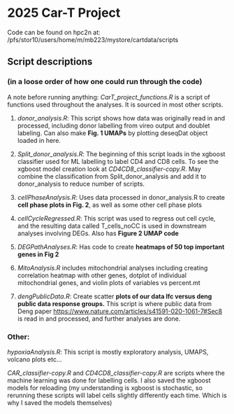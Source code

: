 # 2025 Car-T Project
Code can be found on hpc2n at: /pfs/stor10/users/home/m/mb223/mystore/cartdata/scripts
## Script descriptions 
### (in a loose order of how one could run through the code)

A note before running anything: <em>CarT_project_functions.R</em> is a script of functions used throughout the analyses. It is sourced in
most other scripts.

1. <em>donor_analysis.R</em>: This script shows how data was originally read in and processed, including donor labelling
from vireo output and doublet labeling. Can also make **Fig. 1 UMAPs** by plotting deseqDat object loaded in here.

2. <em>Split_donor_analysis.R</em>: The beginning of this script loads in the xgboost classifier used for ML labelling to label CD4 and CD8 cells. To see the xgboost model creation look at <em>CD4CD8_classifier-copy.R</em>. May combine
the classification from Split_donor_analysis and add it to donor_analysis to reduce number of scripts.
   
3. <em>cellPhaseAnalysis.R</em>: Uses data processed in donor_analysis.R to create **cell phase plots in Fig. 2**, as well
as some other cell phase plots

4. <em>cellCycleRegressed.R</em>: This script was used to regress out cell cycle, and the resulting data
called T_cells_noCC is used in downstream analyses involving DEGs. Also has **Figure 2 UMAP code**

5. <em>DEGPathAnalyses.R</em>: Has code to create **heatmaps of 50 top important genes in Fig 2**

6. <em>MitoAnalysis.R</em> includes mitochondrial analyses including creating correlation heatmap with other genes, dotplot of individual mitochondrial genes, and violin plots of variables vs percent.mt
   
7. <em>dengPublicData.R</em>: Create scatter **plots of our data lfc versus deng public data response groups.** This script is where
public data from Deng paper https://www.nature.com/articles/s41591-020-1061-7#Sec8 is read in and processed, and further analyses are done.
### Other:



<em>hypoxiaAnalysis.R</em>: This script is mostly exploratory analysis, UMAPS, volcano plots etc...

<em> CAR_classifier-copy.R</em> and <em>CD4CD8_classifier-copy.R</em> are scripts where the machine learning was done for labelling cells.
I also saved the xgboost models for reloading (my understanding is xgboost is stochastic, so rerunning these scripts will label cells slightly
differently each time. Which is why I saved the models themselves)




